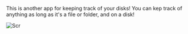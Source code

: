 This is another app for keeping track of your disks! You can kep track of anything as long as it's a file or folder, and on a disk!

![Scr](https://i.ibb.co/J7XDFWn/Screenshot-2024-04-21-210055.png)
